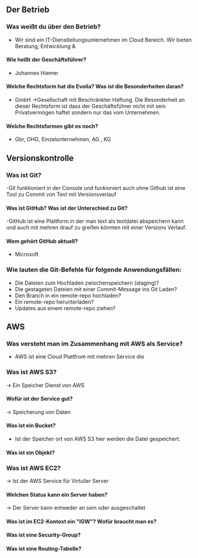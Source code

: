 ## Der Betrieb

### Was weißt du über den Betrieb?

  - Wir sind ein IT-Dienstleitungsunternehmen im Cloud Bereich. Wir bieten Beratung, Entwicklung & 

#### Wie heißt der Geschäftsführer?

  - Johannes Hiemer 

#### Welche Rechtsform hat die Evoila? Was ist die Besonderheiten daran?

  - GmbH ->Gesellschaft mit Beschränkter Haftung. Die Besonderheit an dieser Rechtsform ist dass der Geschäftsführer nicht mit sein Privatvermögen haftet sondern nur das vom Unternehmen.

#### Welche Rechtsformen gibt es noch?

  - Gbr, OHG, Einzelunternehmen, AG , KG






## Versionskontrolle

### Was ist Git?

-Git funktioniert in der Console und funkioniert auch ohne Github ist eine Tool zu Commit von Text mit Versionsverlauf 

#### Was ist GitHub? Was ist der Unterschied zu Git?

-GitHub ist eine Plattform in der man text als textdatei abspeichern kann und auch mit mehren drauf zu greifen könnten mit einer Versions Verlauf.

#### Wem gehört GitHub aktuell?

  - Microsoft

###  Wie lauten die Git-Befehle für folgende Anwendungsfällen:

* Die Dateien zum Hochladen zwischenspeichern (staging)?
* Die gestageten Dateien mit einer Commit-Message ins Git Laden? 
* Den Branch in ein remote-repo hochladen?
* Ein remote-repo herunterladen?
* Updates aus einem remote-repo ziehen?

## AWS

### Was versteht man im Zusammenhang mit AWS als Service?

  - AWS ist eine Cloud Plattfrom mit mehren Service die 

### Was ist AWS S3?
  -> Ein Speicher Dienst von AWS 
#### Wofür ist der Service gut?
  -> Speicherung von Daten 
#### Was ist ein Bucket?

  - Ist der Speicher ort von AWS S3 hier werden die Datei gespeichert.

#### Was ist ein Objekt?

### Was ist AWS EC2?

-> Ist der AWS Service für Virtuller Server  

#### Welchen Status kann ein Server haben?

-> Der Server kann entweder an sein oder ausgeschaltet 

#### Was ist im EC2-Kontext ein "IGW"? Wofür braucht man es?

#### Was ist eine Security-Group?

#### Was ist eine Routing-Tabelle?

